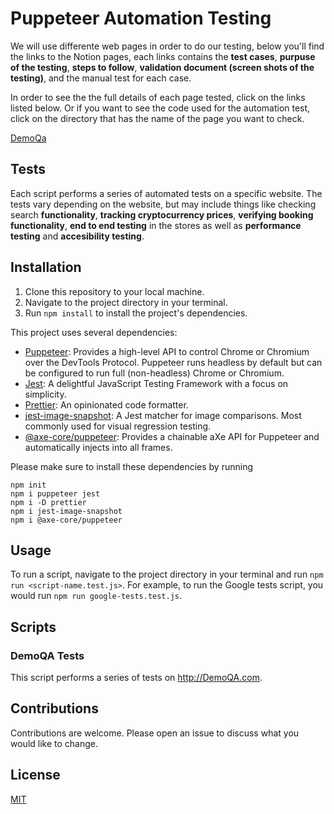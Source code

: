 # Puppeteer Automation Testing

We will use differente web pages in order to do our testing, below you'll find the links to the Notion pages,
each links contains the __test cases__, __purpuse of the testing__, __steps to follow__, __validation document (screen shots of the testing)__, and the manual test for each case.

In order to see the the full details of each page tested, click on the links listed below.
Or if you want to see the code used for the automation test, click on the directory that has the name of the page you want to check. 

[DemoQa](https://github.com/AngelDHackerman/puppeteer-automation-testing/tree/master/01_DemoQa)

<!-- [Madison Demo-store](https://www.notion.so/Madison-Demo-store-24706e51f4784165956dec4ceb31c5b0?pvs=21) -->

<!-- [Practice Expanding-testing](https://www.notion.so/practice-expandin-testing-db4d5d9a96534e24b586defae09383d9?pvs=21) -->

## Tests

Each script performs a series of automated tests on a specific website. The tests vary depending on the website, but may include things like checking search __functionality__, __tracking cryptocurrency prices__, __verifying booking functionality__, __end to end testing__ in the stores as well as __performance testing__ and __accesibility testing__.

## Installation

1. Clone this repository to your local machine.
2. Navigate to the project directory in your terminal.
3. Run `npm install` to install the project's dependencies.

This project uses several dependencies:

- [Puppeteer](https://github.com/puppeteer/puppeteer): Provides a high-level API to control Chrome or Chromium over the DevTools Protocol. Puppeteer runs headless by default but can be configured to run full (non-headless) Chrome or Chromium.
- [Jest](https://jestjs.io/): A delightful JavaScript Testing Framework with a focus on simplicity.
- [Prettier](https://prettier.io/): An opinionated code formatter.
- [jest-image-snapshot](https://github.com/americanexpress/jest-image-snapshot): A Jest matcher for image comparisons. Most commonly used for visual regression testing.
- [@axe-core/puppeteer](https://github.com/dequelabs/axe-core-npm/tree/develop/packages/puppeteer): Provides a chainable aXe API for Puppeteer and automatically injects into all frames.

Please make sure to install these dependencies by running 
```
npm init
npm i puppeteer jest 
npm i -D prettier 
npm i jest-image-snapshot 
npm i @axe-core/puppeteer
```


## Usage

To run a script, navigate to the project directory in your terminal and run `npm run <script-name.test.js>`. For example, to run the Google tests script, you would run `npm run google-tests.test.js`.

## Scripts

### DemoQA Tests

This script performs a series of tests on http://DemoQA.com. 


## Contributions

Contributions are welcome. Please open an issue to discuss what you would like to change.

## License

[MIT](https://choosealicense.com/licenses/mit/)

